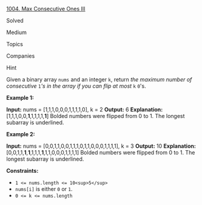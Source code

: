 [1004\. Max Consecutive Ones III](https://leetcode.com/problems/max-consecutive-ones-iii/)

Solved

Medium

Topics

Companies

Hint

Given a binary array `nums` and an integer `k`, return _the maximum number of consecutive_ `1`_'s in the array if you can flip at most_ `k` `0`'s.

**Example 1:**

**Input:** nums = \[1,1,1,0,0,0,1,1,1,1,0\], k = 2
**Output:** 6
**Explanation:** \[1,1,1,0,0,**1**,1,1,1,1,**1**\]
Bolded numbers were flipped from 0 to 1. The longest subarray is underlined.

**Example 2:**

**Input:** nums = \[0,0,1,1,0,0,1,1,1,0,1,1,0,0,0,1,1,1,1\], k = 3
**Output:** 10
**Explanation:** \[0,0,1,1,**1**,**1**,1,1,1,**1**,1,1,0,0,0,1,1,1,1\]
Bolded numbers were flipped from 0 to 1. The longest subarray is underlined.

**Constraints:**

- `1 <= nums.length <= 10<sup>5</sup>`
- `nums[i]` is either `0` or `1`.
- `0 <= k <= nums.length`